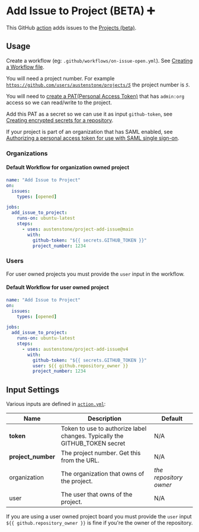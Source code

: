 # Add Issue to Project (BETA) ➕

This GitHub [action](https://docs.github.com/en/actions) adds issues to the [Projects (beta)](https://github.com/features/issues).

## Usage
Create a workflow (eg: `.github/workflows/on-issue-open.yml`). See [Creating a Workflow file](https://help.github.com/en/articles/configuring-a-workflow#creating-a-workflow-file).

You will need a project number. For example [`https://github.com/users/austenstone/projects/`*`5`*](https://github.com/users/austenstone/projects/5) the project number is *`5`*.

You will need to [create a PAT(Personal Access Token)](https://github.com/settings/tokens/new?scopes=admin:org) that has `admin:org` access so we can read/write to the project.

Add this PAT as a secret so we can use it as input `github-token`, see [Creating encrypted secrets for a repository](https://docs.github.com/en/enterprise-cloud@latest/actions/security-guides/encrypted-secrets#creating-encrypted-secrets-for-a-repository).

If your project is part of an organization that has SAML enabled, see [Authorizing a personal access token for use with SAML single sign-on](https://docs.github.com/en/enterprise-cloud@latest/authentication/authenticating-with-saml-single-sign-on/authorizing-a-personal-access-token-for-use-with-saml-single-sign-on).

### Organizations

#### Default Workflow for organization owned project
```yml
name: "Add Issue to Project"
on:
  issues:
    types: [opened]

jobs:
  add_issue_to_project:
    runs-on: ubuntu-latest
    steps:
      - uses: austenstone/project-add-issue@main
        with:
          github-token: "${{ secrets.GITHUB_TOKEN }}"
          project_number: 1234
```

### Users

For user owned projects you must provide the `user` input in the workflow.

#### Default Workflow for user owned project
```yml
name: "Add Issue to Project"
on:
  issues:
    types: [opened]

jobs:
  add_issue_to_project:
    runs-on: ubuntu-latest
    steps:
      - uses: austenstone/project-add-issue@v4
        with:
          github-token: "${{ secrets.GITHUB_TOKEN }}"
          user: ${{ github.repository_owner }}
          project_number: 1234
```

## Input Settings
Various inputs are defined in [`action.yml`](action.yml):

| Name | Description | Default |
| --- | - | - |
| **token** | Token to use to authorize label changes. Typically the GITHUB_TOKEN secret | N/A |
| **project_number** | The project number. Get this from the URL. | N/A |
| organization | The organization that owns of the project. | _the repository owner_
| user | The user that owns of the project. | N/A

If you are using a user owned project board you must provide the `user` input `${{ github.repository_owner }}` is fine if you're the owner of the repository.
